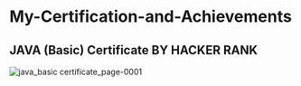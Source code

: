 # My-Certification-and-Achievements

<h2>JAVA (Basic) Certificate BY HACKER RANK</h2>

![java_basic certificate_page-0001](https://github.com/user-attachments/assets/824e9039-e569-4c69-bee7-f9ac2a7aa153)
